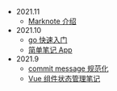 - 2021.11
  - [Marknote 介绍](docs/202111/marknote-intro.md)
- 2021.10
  - [go 快速入门](docs/202110/go-quick-learn.md)
  - [简单笔记 App](docs/202110/simple-notes-app.md)
- 2021.9
  - [commit message 规范化](docs/202109/20210928-change-log.md)
  - [Vue 组件状态管理笔记](docs/202109/20210906-state-manage-in-vue.md)
